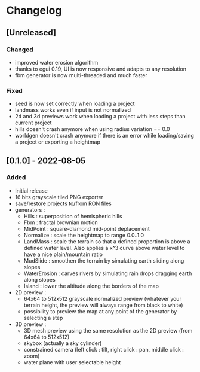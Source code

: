 # Changelog

## [Unreleased]

### Changed
- improved water erosion algorithm
- thanks to egui 0.19, UI is now responsive and adapts to any resolution
- fbm generator is now multi-threaded and much faster

### Fixed
- seed is now set correctly when loading a project
- landmass works even if input is not normalized
- 2d and 3d previews work when loading a project with less steps than current project
- hills doesn't crash anymore when using radius variation == 0.0
- worldgen doesn't crash anymore if there is an error while loading/saving a project or exporting a heightmap

## [0.1.0] - 2022-08-05
### Added
- Initial release
- 16 bits grayscale tiled PNG exporter
- save/restore projects to/from [RON](https://github.com/ron-rs/ron) files
- generators :
    - Hills : superposition of hemispheric hills
    - Fbm : fractal brownian motion
    - MidPoint : square-diamond mid-point deplacement
    - Normalize : scale the heightmap to range 0.0..1.0
    - LandMass : scale the terrain so that a defined proportion is above a defined water level. Also applies a x^3 curve above water level to have a nice plain/mountain ratio
    - MudSlide : smoothen the terrain by simulating earth sliding along slopes
    - WaterErosion : carves rivers by simulating rain drops dragging earth along slopes
    - Island : lower the altitude along the borders of the map
- 2D preview :
    - 64x64 to 512x512 grayscale normalized preview (whatever your terrain height, the preview will always range from black to white)
    - possibility to preview the map at any point of the generator by selecting a step
- 3D preview :
    - 3D mesh preview using the same resolution as the 2D preview (from 64x64 to 512x512)
    - skybox (actually a sky cylinder)
    - constrained camera (left click : tilt, right click : pan, middle click : zoom)
    - water plane with user selectable height